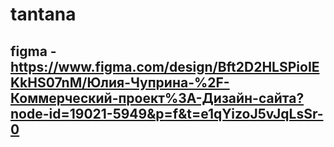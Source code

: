 # tantana

## figma - https://www.figma.com/design/Bft2D2HLSPioIEKkHS07nM/Юлия-Чуприна-%2F-Коммерческий-проект%3A-Дизайн-сайта?node-id=19021-5949&p=f&t=e1qYizoJ5vJqLsSr-0